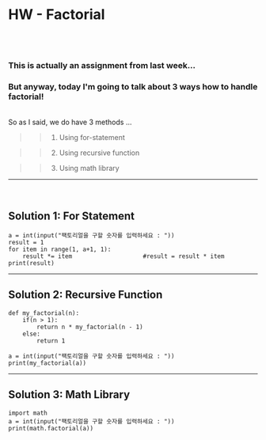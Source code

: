 # HW - Factorial
<br><br>
### This is actually an assignment from last week... 
### But anyway, today I'm going to talk about 3 ways how to handle factorial! 
<br>
So as I said, we do have 3 methods ... 

>> 1. Using for-statement 

>> 2. Using recursive function

>> 3. Using math library

---
<br>

## Solution 1: For Statement
```
a = int(input("팩토리얼을 구할 숫자를 입력하세요 : ")) 
result = 1 
for item in range(1, a+1, 1): 
    result *= item                    #result = result * item 
print(result)
```
---
## Solution 2: Recursive Function
```
def my_factorial(n): 
    if(n > 1): 
        return n * my_factorial(n - 1) 
    else: 
        return 1 

a = int(input("팩토리얼을 구할 숫자를 입력하세요 : ")) 
print(my_factorial(a))
```
---
## Solution 3: Math Library
```
import math 
a = int(input("팩토리얼을 구할 숫자를 입력하세요 : ")) 
print(math.factorial(a))
```